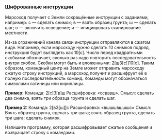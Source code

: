 ### Шифрованные инструкции

Марсоход получает с Земли сокращённые инструкции с заданиями, например:
с — сделать снимок;
в — взять образец грунта;
ш — сделать шаг;
о — включить освещение;
и — инициировать сканирование местности.

Из-за ограничений канала связи инструкции отправляются в сжатом виде. 
Например, если марсоходу нужно сделать 10 снимков подряд, инструкция будет выглядеть как 10[с].
Число перед квадратными скобками обозначает, сколько раз надо повторить последовательность внутри скобок. 
Скобки могут быть и вложенными: 2[ш3[с]]10[с].
Таким образом, командный центр на Земле может отправить марсоходу сжатую строку инструкций, 
а марсоход получит и расшифрует её в полную последовательность команд.
Команды могут обозначаться символами латиницы или кириллицы.

**Пример:**
Команда: 2[с]3[в]ш
Расшифровка: «ссвввш».
Смысл: сделать два снимка, взять три образца грунта и сделать шаг.

**Пример 2:**
Команда: 2[в3[ш]]с
Расшифровка: «вшшшвшшшс»
Смысл: Взять образец грунта, сделать три шага; взять образец грунта, сделать три шага; сделать снимок.

Напишите программу, которая расшифровывает сжатые сообщения и возвращает строку с командами.
